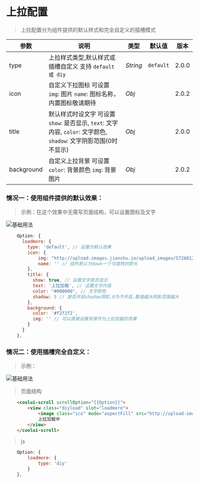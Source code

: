 # 上拉配置
> 上拉配置分为组件提供的默认样式和完全自定义的插槽模式

| 参数 | 说明 | 类型 | 默认值 | 版本 |
| --- | --- | --- | --- | --- |
| type | 上拉样式类型,默认样式或插槽自定义 支持 `default 或 diy`  | _String_ | `default` | 2.0.0 |    
| icon | 自定义下拉图标 可设置`img`: 图片 `name`: 图标名称，内置图标敬请期待 | _Obj_ |  | 2.0.2 |    
| title | 默认样式时设文字  可设置 `show`: 是否显示, `text`: 文字内容, `color`: 文字颜色, `shadow`: 文字阴影范围(0时不显示)  | _Obj_ |  | 2.0.0 |  
| background | 自定义上拉背景 可设置`color`: 背景颜色 `img`: 背景图片 | _Obj_ |  | 2.0.2 | 

### 情况一：使用组件提供的默认效果：
> 示例：在这个效果中无需写页面结构，可以设置图标及文字

![基础用法](https://raw.githubusercontent.com/wzs28150/coolui-scroller/web/v2/images/loadmore1.jpg)
```js
    Option: {
      loadmore: {
        type: 'default', // 设置为默认效果
        icon: {
            img: "http://upload-images.jianshu.io/upload_images/5726812-95bd7570a25bd4ee.gif", // 设置加载的图标
            name: '' // 组件默认为down一个可旋转的箭头
        },
        title: {
          show: true, // 设置文字是否显示
          text: '上拉加载', // 设置文字内容
          color: "#000000", // 文字颜色
          shadow: 5 // 是否开启shadow阴影,0为不开启,数值越大阴影范围越大
        },
        background: {
          color: '#f2f2f2',
          img: '' // 可以直接设置背景作为上拉加载的效果
        }
      }
    },
```
### 情况二：使用插槽完全自定义：
> 示例：

![基础用法](https://raw.githubusercontent.com/wzs28150/coolui-scroller/web/v2/images/loadmore2.jpg)

> 页面结构
```html
    <coolui-scroll scrollOption="{{Option}}">
        <view class="diyload" slot="loadmore">
			<image class="ico" mode="aspectFill" src="http://upload-images.jianshu.io/upload_images/5726812-95bd7570a25bd4ee.gif" />
			上拉加载中
		</view>
    </coolui-scroll>           
```
> js
```js
    Option: {
        loadmore: {
            type: 'diy'
        }
    },
```
